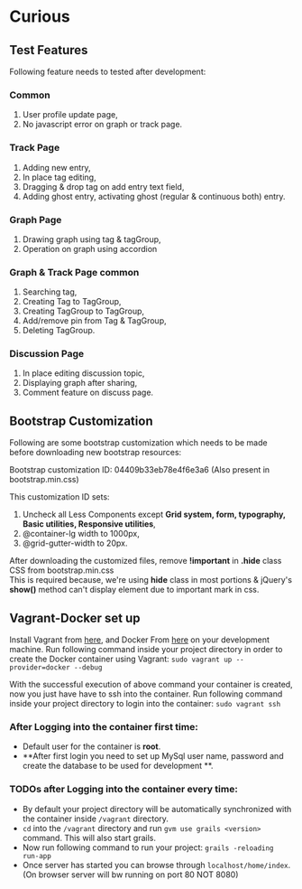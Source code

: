 Curious
=======

## Test Features

Following feature needs to tested after development:

### Common

1. User profile update page,
2. No javascript error on graph or track page.

### Track Page

1. Adding new entry,
2. In place tag editing,
3. Dragging & drop tag on add entry text field,
4. Adding ghost entry, activating ghost (regular & continuous both) entry.

### Graph Page

1. Drawing graph using tag & tagGroup,
2. Operation on graph using accordion

### Graph & Track Page common

1. Searching tag,
2. Creating Tag to TagGroup,
3. Creating TagGroup to TagGroup,
4. Add/remove pin from Tag & TagGroup,
5. Deleting TagGroup.

### Discussion Page

1. In place editing discussion topic,
2. Displaying graph after sharing,
3. Comment feature on discuss page.

## Bootstrap Customization

Following are some bootstrap customization which needs to be made before downloading new bootstrap resources:

Bootstrap customization ID: 04409b33eb78e4f6e3a6 (Also present in bootstrap.min.css)

This customization ID sets: 
1. Uncheck all Less Components except **Grid system, form, typography, Basic utilities, Responsive utilities**,
2. @container-lg width to 1000px,
3. @grid-gutter-width to 20px.

After downloading the customized files, remove **!important** in **.hide** class CSS from bootstrap.min.css    
This is required because, we're using **hide** class in most portions & jQuery's **show()** method can't display element due to important mark in css.

## Vagrant-Docker set up

Install Vagrant from [here](https://www.vagrantup.com/downloads.html), and Docker From [here](https://docs.docker.com/installation/) on your development machine.
Run following command inside your project directory in order to create the Docker container using Vagrant: 
`sudo vagrant up --provider=docker --debug`

With the successful execution of above command your container is created, now you just have have to ssh into the container.
Run following command inside your project directory to login into the container: 
`sudo vagrant ssh`

### After Logging into the container first time:
 * Default user for the container is  **root**.
 * **After first login you need to set up MySql user name, password and create the database to be used for development **.

### TODOs after Logging into the container every time:
 * By default your project directory will be automatically synchronized with the container inside `/vagrant` directory.
 * `cd` into the `/vagrant` directory and run `gvm use grails <version>` command. This will also start grails.
 * Now run following command to run your project:
   `grails -reloading run-app`
 * Once server has started you can browse through `localhost/home/index`.(On browser server will bw running on port 80 NOT 8080)